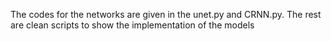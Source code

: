 The codes for the networks are given in the unet.py and CRNN.py. The rest are clean scripts to show the implementation of the models
